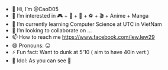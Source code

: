 - 👋 Hi, I’m @CaoD05
- 👀 I’m interested in 🎮 + ️🏐 + 🏀 + ⚽ + 🎬 + Anime + Manga
- 🌱 I’m currently learning Computer Science at UTC in VietNam
- 💞️ I’m looking to collaborate on ...
- 📫 How to reach me https://www.facebook.com/lew.lew29
- 😄 Pronouns: 😛
- ⚡ Fun fact: Want to dunk at 5'10 ( aim to have 40in vert )
- ️🖤 Idol: As you can see 🦁

<!---
CaoD05/CaoD05 is a ✨ special ✨ repository because its `README.md` (this file) appears on your GitHub profile.
You can click the Preview link to take a look at your changes.
--->
